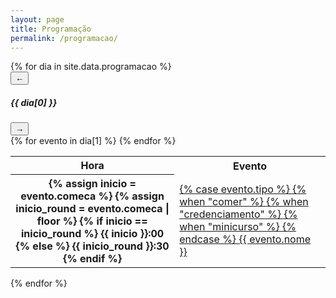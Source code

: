 ```yaml
---
layout: page
title: Programação
permalink: /programacao/
---
```


<section class="wrapper">
<div id="programacaoCarousel" class="carousel slide" data-bs-ride="carousel" data-bs-interval="10000">
  <div class="carousel-inner">
    {% for dia in site.data.programacao %}
    <div class="carousel-item {% if forloop.first %}active{% endif %}">
      <!-- TOPO COM BOTÕES E TÍTULO -->
      <div class="d-flex justify-content-between align-items-center mb-3 px-3">
        <!-- Botão anterior -->
        <button class="btn btn-sm btn-outline-primary" type="button" data-bs-target="#programacaoCarousel" data-bs-slide="prev">
          ←
        </button>
        <!-- Título centralizado -->
        <h5 class="mb-0 text-center flex-grow-1">{{ dia[0] }}</h5>
        <!-- Botão próximo -->
        <button class="btn btn-sm btn-outline-primary" type="button" data-bs-target="#programacaoCarousel" data-bs-slide="next">
          →
        </button>
      </div>
      <!-- CONTEÚDO DOS EVENTOS -->
        <table>
        <tbody>
            <tr>
                <th>Hora</th>
                <th>Evento</th>
            </tr>
            {% for evento in dia[1] %}
            <tr>
                <th>
                    {% assign inicio = evento.comeca %}
                    {% assign inicio_round = evento.comeca | floor %}
                    {% if inicio == inicio_round %}
                        {{ inicio }}:00
                    {% else %}
                        {{ inicio_round }}:30
                    {% endif %}
                </th>
                <td class="evento evento-{{ evento.tipo }}">
                  <a href="#">
                      {% case evento.tipo %}
                        {% when "comer" %}
                          <i class="fa-solid fa-mug-hot"></i>
                        {% when "credenciamento" %}
                          <i class="fa-solid fa-id-card"></i>
                        {% when "minicurso" %}
                          <i class="fa-solid fa-graduation-cap"></i>
                      {% endcase %}
                      {{ evento.nome }}
                  </a>
                </td>
            </tr>
            {% endfor %}
        </tbody>
        </table>
    </div>
    {% endfor %}
  </div>
</div>
</section>